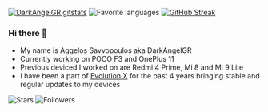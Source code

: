 [![DarkAngelGR gitstats](https://github-readme-stats.vercel.app/api?username=darkangelgr&theme=dracula&layout=compact)](https://github.com/DarkAngelGR)
![Favorite languages](https://github-readme-stats.vercel.app/api/top-langs/?username=DarkAngelGR&theme=dracula&layout=compact)
[![GitHub Streak](https://streak-stats.demolab.com?user=DarkAngelGR&theme=dracula&hide_border=true)](https://git.io/streak-stats)

### Hi there 👋
- My name is Aggelos Savvopoulos aka DarkAngelGR
- Currently working on POCO F3 and OnePlus 11
- Previous deviced I worked on are Redmi 4 Prime, Mi 8 and Mi 9 Lite
- I have been a part of [Evolution X](https://github.com/Evolution-X) for the past 4 years bringing stable and regular updates to my devices


![Stars](https://img.shields.io/github/stars/DarkAngelGR?color=black&logo=github&style=flat)
![Followers](https://img.shields.io/github/followers/DarkAngelGR?color=black&logo=github&style=flat)
